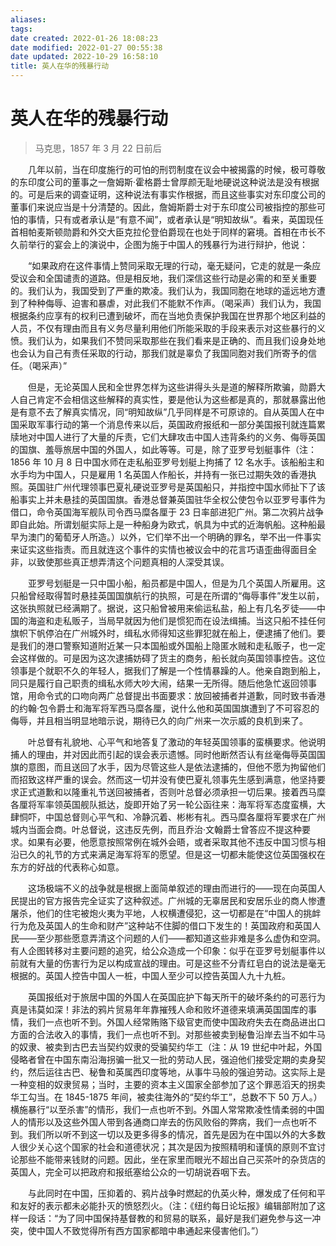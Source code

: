 ```yaml
---
aliases: 
tags: 
date created: 2022-01-26 18:08:23
date modified: 2022-01-27 00:55:38
date updated: 2022-10-29 16:58:10
title: 英人在华的残暴行动
---
```


# 英人在华的残暴行动

> 马克思，1857 年 3 月 22 日前后

　　几年以前，当在印度施行的可怕的刑罚制度在议会中被揭露的时候，极可尊敬的东印度公司的董事之一詹姆斯·霍格爵士曾厚颜无耻地硬说这种说法是没有根据的。可是后来的调查证明，这种说法有事实作根据，而且这些事实对东印度公司的董事们来说应当是十分清楚的。因此，詹姆斯爵士对于东印度公司被指控的那些可怕的事情，只有或者承认是“有意不闻”，或者承认是“明知故纵”。看来，英国现任首相帕麦斯顿勋爵和外交大臣克拉伦登伯爵现在也处于同样的窘境。首相在市长不久前举行的宴会上的演说中，企图为施于中国人的残暴行为进行辩护，他说：

　　“如果政府在这件事情上赞同采取无理的行动，毫无疑问，它走的就是一条应受议会和全国谴责的道路。但是相反地，我们深信这些行动是必需的和至关重要的。我们认为，我国受到了严重的欺凌。我们认为，我国同胞在地球的遥远地方遭到了种种侮辱、迫害和暴虐，对此我们不能默不作声。（喝采声）我们认为，我国根据条约应享有的权利已遭到破坏，而在当地负责保护我国在世界那个地区利益的人员，不仅有理由而且有义务尽量利用他们所能采取的手段来表示对这些暴行的义愤。我们认为，如果我们不赞同采取那些在我们看来是正确的、而且我们设身处地也会认为自己有责任采取的行动，那我们就是辜负了我国同胞对我们所寄予的信任。（喝采声）”

　　但是，无论英国人民和全世界怎样为这些讲得头头是道的解释所欺骗，勋爵大人自己肯定不会相信这些解释的真实性，要是他认为这些都是真的，那就暴露出他是有意不去了解真实情况，同“明知故纵”几乎同样是不可原谅的。自从英国人在中国采取军事行动的第一个消息传来以后，英国政府报纸和一部分美国报刊就连篇累牍地对中国人进行了大量的斥责，它们大肆攻击中国人违背条约的义务、侮辱英国的国旗、羞辱旅居中国的外国人，如此等等。可是，除了亚罗号划艇事件（注：1856 年 10 月 8 日中国水师在走私船亚罗号划艇上拘捕了 12 名水手。该船船主和水手均为中国人，只是雇用 1 名英国人作船长，并持有一张已过期失效的香港执照。英国驻广州代理领事巴夏礼硬说亚罗号是英国船只，并指控中国水师扯下了该船事实上并未悬挂的英国国旗。香港总督兼英国驻华全权公使包令以亚罗号事件为借口，命令英国海军舰队司令西马糜各厘于 23 日率部进犯广州。第二次鸦片战争即自此始。所谓划艇实际上是一种船身为欧式，帆具为中式的近海帆船。这种船最早为澳门的葡萄牙人所造。）以外，它们举不出一个明确的罪名，举不出一件事实来证实这些指责。而且就连这个事件的实情也被议会中的花言巧语歪曲得面目全非，以致使那些真正想弄清这个问题真相的人深受其误。

　　亚罗号划艇是一只中国小船，船员都是中国人，但是为几个英国人所雇用。这只船曾经取得暂时悬挂英国国旗航行的执照，可是在所谓的“侮辱事件”发生以前，这张执照就已经满期了。据说，这只船曾被用来偷运私盐，船上有几名歹徒——中国的海盗和走私贩子，当局早就因为他们是惯犯而在设法缉捕。当这只船不挂任何旗帜下帆停泊在广州城外时，缉私水师得知这些罪犯就在船上，便逮捕了他们。要是我们的港口警察知道附近某一只本国船或外国船上隐匿水贼和走私贩子，也一定会这样做的。可是因为这次逮捕妨碍了货主的商务，船长就向英国领事控告。这位领事是个就职不久的年轻人，据我们了解是一个性情暴躁的人。他亲自跑到船上，同只是履行自己职责的缉私水师大吵大闹，结果一无所得。随后他急忙返回领事馆，用命令式的口吻向两广总督提出书面要求：放回被捕者并道歉，同时致书香港的约翰·包令爵士和海军将军西马糜各厘，说什么他和英国国旗遭到了不可容忍的侮辱，并且相当明显地暗示说，期待已久的向广州来一次示威的良机到来了。

　　叶总督有礼貌地、心平气和地答复了激动的年轻英国领事的蛮横要求。他说明捕人的理由，并对因此而引起的误会表示遗憾。同时他断然否认有丝毫侮辱英国国旗的意图，而且送回了水手，因为尽管这些人是依法逮捕的，但他不愿为拘留他们而招致这样严重的误会。然而这一切并没有使巴夏礼领事先生感到满意，他坚持要求正式道歉和以隆重礼节送回被捕者，否则叶总督必须承担一切后果。接着西马糜各厘将军率领英国舰队抵达，旋即开始了另一轮公函往来：海军将军态度蛮横，大肆恫吓，中国总督则心平气和、冷静沉着、彬彬有礼。西马糜各厘将军要求在广州城内当面会商。叶总督说，这违反先例，而且乔治·文翰爵士曾答应不提这种要求。如果有必要，他愿意按照常例在城外会晤，或者采取其他不违反中国习惯与相沿已久的礼节的方式来满足海军将军的愿望。但是这一切都未能使这位英国强权在东方的好战的代表称心如意。

　　这场极端不义的战争就是根据上面简单叙述的理由而进行的——现在向英国人民提出的官方报告完全证实了这种叙述。广州城的无辜居民和安居乐业的商人惨遭屠杀，他们的住宅被炮火夷为平地，人权横遭侵犯，这一切都是在“中国人的挑衅行为危及英国人的生命和财产”这种站不住脚的借口下发生的！英国政府和英国人民——至少那些愿意弄清这个问题的人们——都知道这些非难是多么虚伪和空洞。有人企图转移对主要问题的追究，给公众造成一个印象：似乎在亚罗号划艇事件以前就有大量的伤害行为足以构成宣战的理由。可是这些不分青红皂白的说法是毫无根据的。英国人控告中国人一桩，中国人至少可以控告英国人九十九桩。

　　英国报纸对于旅居中国的外国人在英国庇护下每天所干的破坏条约的可恶行为真是讳莫如深！非法的鸦片贸易年年靠摧残人命和败坏道德来填满英国国库的事情，我们一点也听不到。外国人经常贿赂下级官吏而使中国政府失去在商品进出口方面的合法收入的事情，我们一点也听不到。对那些被卖到秘鲁沿岸去当不如牛马的奴隶、被卖到古巴去当契约奴隶的受骗契约华工（注：从 19 世纪中叶起，外国侵略者曾在中国东南沿海拐骗一批又一批的劳动人民，强迫他们接受定期的卖身契约，然后运往古巴、秘鲁和英属西印度等地，从事牛马般的强迫劳动。这实际上是一种变相的奴隶贸易；当时，主要的资本主义国家全部参加了这个罪恶滔天的拐卖华工勾当。在 1845-1875 年间，被卖往海外的“契约华工”，总数不下 50 万人。）横施暴行“以至杀害”的情形，我们一点也听不到。外国人常常欺凌性情柔弱的中国人的情形以及这些外国人带到各通商口岸去的伤风败俗的弊病，我们一点也听不到。我们所以听不到这一切以及更多得多的情况，首先是因为在中国以外的大多数人很少关心这个国家的社会和道德状况；其次是因为按照精明和谨慎的原则不宜讨论那些不能带来钱财的问题。因此，坐在家里而眼光不超出自己买茶叶的杂货店的英国人，完全可以把政府和报纸塞给公众的一切胡说吞咽下去。

　　与此同时在中国，压抑着的、鸦片战争时燃起的仇英火种，爆发成了任何和平和友好的表示都未必能扑灭的愤怒烈火。（注：《纽约每日论坛报》编辑部附加了这样一段话：“为了同中国保持基督教的和贸易的联系，最好是我们避免参与这一冲突，使中国人不致觉得所有西方国家都暗中串通起来侵害他们。”）
